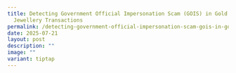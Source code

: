 ```yaml
---
title: Detecting Government Official Impersonation Scam (GOIS) in Gold and
  Jewellery Transactions
permalink: /detecting-government-official-impersonation-scam-gois-in-gold-and-jewellery-transactions/
date: 2025-07-21
layout: post
description: ""
image: ""
variant: tiptap
---
```

